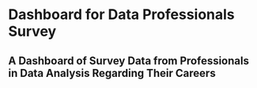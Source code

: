 # Dashboard for Data Professionals Survey
## A Dashboard of Survey Data from Professionals in Data Analysis Regarding Their Careers

